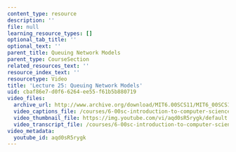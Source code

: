 ```yaml
---
content_type: resource
description: ''
file: null
learning_resource_types: []
optional_tab_title: ''
optional_text: ''
parent_title: Queuing Network Models
parent_type: CourseSection
related_resources_text: ''
resource_index_text: ''
resourcetype: Video
title: 'Lecture 25: Queuing Network Models'
uid: cbaf86e7-d0f6-6264-ee55-f61b5b880719
video_files:
  archive_url: http://www.archive.org/download/MIT6.00SCS11/MIT6_00SCS11_lec25_300k.mp4
  video_captions_file: /courses/6-00sc-introduction-to-computer-science-and-programming-spring-2011/7dc495dbd81c500b827a71dfe850e7ea_aqd0sR5rygk.vtt
  video_thumbnail_file: https://img.youtube.com/vi/aqd0sR5rygk/default.jpg
  video_transcript_file: /courses/6-00sc-introduction-to-computer-science-and-programming-spring-2011/6dc67e65e0bd09ae15091d06f8744343_aqd0sR5rygk.pdf
video_metadata:
  youtube_id: aqd0sR5rygk
---
```

